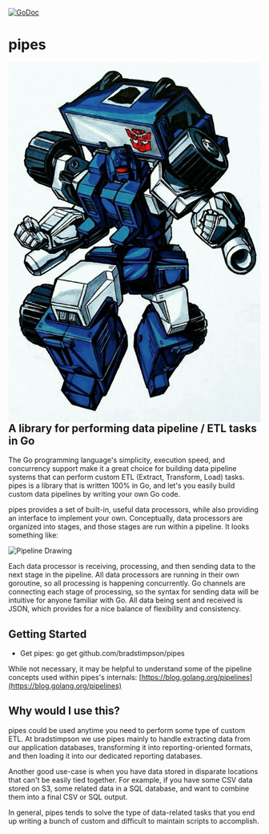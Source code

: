  [![GoDoc](https://godoc.org/github.com/dailyburn/pipes?status.svg)](https://godoc.org/github.com/bradstimpson/pipes)

# pipes

<img align="right" src="https://raw.githubusercontent.com/bradstimpson/pipes/main/pipes.jpg" style="margin-left:20px">

## A library for performing data pipeline / ETL tasks in Go

The Go programming language's simplicity, execution speed, and concurrency support make it a great choice for building data pipeline systems that can perform custom ETL (Extract, Transform, Load) tasks. pipes is a library that is written 100% in Go, and let's you easily build custom data pipelines by writing your own Go code.

pipes provides a set of built-in, useful data processors, while also providing
an interface to implement your own. Conceptually, data processors are organized
into stages, and those stages are run within a pipeline. It looks something like:

![Pipeline Drawing](http://assets1.bradstimpson.com/random/pipes-pipeline-concept.png)

Each data processor is receiving, processing, and then sending data to the next stage in the pipeline. All data processors are running in their own goroutine, so all processing is happening concurrently. Go channels are connecting each stage of processing, so the syntax for sending data will be intuitive for anyone familiar with Go. All data being sent and received is JSON, which provides for a nice balance of flexibility and consistency.

## Getting Started

- Get pipes:
      go get github.com/bradstimpson/pipes

While not necessary, it may be helpful to understand
some of the pipeline concepts used within pipes's internals: [https://blog.golang.org/pipelines](https://blog.golang.org/pipelines)

## Why would I use this?

pipes could be used anytime you need to perform some type of custom ETL. At bradstimpson we use pipes mainly to handle extracting data from our application databases, transforming it into reporting-oriented formats, and then loading it into our dedicated reporting databases.

Another good use-case is when you have data stored in disparate locations that can't be easily tied together. For example, if you have some CSV data stored on S3, some related data in a SQL database, and want to combine them into a final CSV or SQL output.

In general, pipes tends to solve the type of data-related tasks that you end up writing a bunch of custom and difficult to maintain scripts to accomplish.
